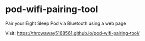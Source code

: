 # pod-wifi-pairing-tool
Pair your Eight Sleep Pod via Bluetooth using a web page

Visit: https://throwaway5168561.github.io/pod-wifi-pairing-tool/

